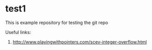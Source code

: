 # test1
This is example repository for testing the git repo

Useful links:

1. http://www.playingwithpointers.com/scev-integer-overflow.html

